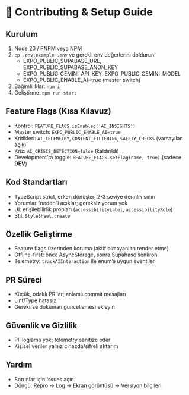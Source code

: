 # 🤝 Contributing & Setup Guide

## Kurulum
1. Node 20 / PNPM veya NPM
2. `cp .env.example .env` ve gerekli env değerlerini doldurun:
   - EXPO_PUBLIC_SUPABASE_URL, EXPO_PUBLIC_SUPABASE_ANON_KEY
   - EXPO_PUBLIC_GEMINI_API_KEY, EXPO_PUBLIC_GEMINI_MODEL
   - EXPO_PUBLIC_ENABLE_AI=true (master switch)
3. Bağımlılıklar: `npm i`
4. Geliştirme: `npm run start`

## Feature Flags (Kısa Kılavuz)
- Kontrol: `FEATURE_FLAGS.isEnabled('AI_INSIGHTS')`
- Master switch: `EXPO_PUBLIC_ENABLE_AI=true`
- Kritikleri: `AI_TELEMETRY`, `CONTENT_FILTERING`, `SAFETY_CHECKS` (varsayılan açık)
- Kriz: `AI_CRISIS_DETECTION=false` (kaldırıldı)
- Development’ta toggle: `FEATURE_FLAGS.setFlag(name, true)` (sadece __DEV__)

## Kod Standartları
- TypeScript strict, erken dönüşler, 2-3 seviye derinlik sınırı
- Yorumlar “neden”i açıklar; gereksiz yorum yok
- UI: erişilebilirlik propları (`accessibilityLabel`, `accessibilityRole`)
- Stil: `StyleSheet.create`

## Özellik Geliştirme
- Feature flags üzerinden koruma (aktif olmayanları render etme)
- Offline-first: önce AsyncStorage, sonra Supabase senkron
- Telemetry: `trackAIInteraction` ile enum’a uygun event’ler

## PR Süreci
- Küçük, odaklı PR’lar; anlamlı commit mesajları
- Lint/Type hatasız
- Gerekirse doküman güncellemesi ekleyin

## Güvenlik ve Gizlilik
- PII loglama yok; telemetry sanitize eder
- Kişisel veriler yalnız cihazda/şifreli aktarım

## Yardım
- Sorunlar için Issues açın
- Döngü: Repro → Log → Ekran görüntüsü → Versiyon bilgileri
